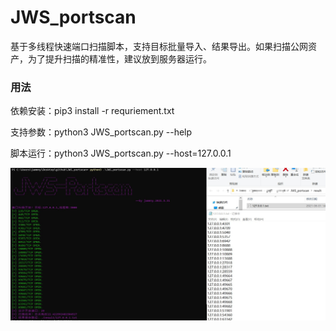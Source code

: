 # JWS_portscan
基于多线程快速端口扫描脚本，支持目标批量导入、结果导出。如果扫描公网资产，为了提升扫描的精准性，建议放到服务器运行。

### 用法
依赖安装：pip3 install -r requriement.txt

支持参数：python3 JWS_portscan.py --help

脚本运行：python3 JWS_portscan.py --host=127.0.0.1

![截图](https://github.com/jammny/JWS_portscan/blob/main/pic.jpg)
